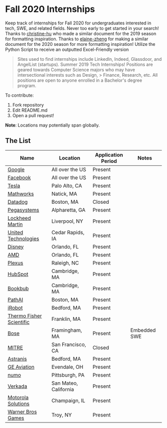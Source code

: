 
# Fall 2020 Internships
Keep track of internships for Fall 2020 for undergraduates interested in tech, SWE, and related fields. Never too early to get started in your search! Thanks to [christine-hu](https://github.com/christine-hu/summer-2019-internships) who made a similar document for the 2019 season for formatting inspiration. Thanks to [elaine-zheng](https://github.com/elaine-zheng/summer2020internships) for making a similar document for the 2020 season for more formatting inspiration! Utilize the Python Script to receive an outputted Excel-Friendly version

> Sites used to find internships include LinkedIn, Indeed, Glassdoor, and AngelList (startups).
Summer 2019 Tech Internships!
> Positions are geared towards Computer Science majors who may have intersectional interests such as Design, > Finance, Research, etc. All positions are open to anyone enrolled in a Bachelor's degree program.


To contribute:
 1. Fork repository
 2. Edit README.md
 3. Open a pull request!

 **Note**: Locations may potentially span globally.

## The List

| Name  |  Location |  Application Period |  Notes |
|---|---|---|--|
|  [Google](https://careers.google.com/jobs/results/138698023120052934-software-engineering-intern-bs-fall-2020/) | All over the US | Present  |   |
|  [Facebook](https://www.facebook.com/careers/jobs/2350871135127906/) | All over the US | Present | |
|  [Tesla](https://www.tesla.com/careers/job/autopilot--systemssoftwareengineerinternfall2020-62886?source=Indeed) | Palo Alto, CA | Present | |
|  [Mathworks](https://www.mathworks.com/company/jobs/students/interns.html) | Natick, MA | Present | |
|  [Datadog](https://www.datadoghq.com/careers/detail/?gh_jid=1839147&gh_src=8363eca61) | Boston, MA | Closed | |
|  [Pegasystems](https://www.pega.com/about/careers/8960/software-engineer-fall-intern) | Alpharetta, GA | Present | |
|  [Lockheed Martin](https://www.lockheedmartinjobs.com/job/-/-/694/14860048) | Liverpool, NY | Present | |
|  [United Technologies](https://utc.jobs/cedar-rapids-ia/software-engineering-co-op-summerfall-2020/3010fe6f799b40d39a50577f987589d0/job/?utm_campaign=google_jobs_apply&utm_source=google_jobs_apply&utm_medium=organic) | Cedar Rapids, IA | Present | |
|  [Disney](https://jobs.disneycareers.com/job/orlando/software-engineering-intern-telecommunications-fall-2020/391/14824617) | Orlando, FL | Present | |
|  [AMD](https://jobs.amd.com/job/Orlando-Fall-2020-Debug-and-Validation-Co-Op-Engineer-%2875911%29-Flor/592420800/?utm_campaign=google_jobs_apply&utm_source=google_jobs_apply&utm_medium=organic) | Orlando, FL | Present | |
|  [Plexus](https://plexus.wd5.myworkdayjobs.com/en-US/Plexus_Careers/job/Raleigh-NC/Intern---Software-Engineer--Fall-2020-_R007646) | Raleigh, NC | Present | |
|  [HubSpot](https://boards.greenhouse.io/embed/job_app?token=807217&gh_src=240b46771&s=LinkedIn&source=LinkedIn) | Cambridge, MA | Present | |
|  [Bookbub](https://www.bookbub.com/positions?gh_jid=2040036&gh_src=ce712ca71) | Cambridge, MA | Present | |
|  [PathAI](https://www.pathai.com/careers/?gh_jid=4549091002&utm_campaign=google_jobs_apply&utm_source=google_jobs_apply&utm_medium=organic) | Boston, MA | Present | |
|  [iRobot](https://irobot.wd5.myworkdayjobs.com/en-US/iRobot/job/US-MA-Bedford/Software-Development-Co-op--July-2020-December-2020-_R835) | Bedford, MA | Present | |
|  [Thermo Fisher Scientific](https://jobs.thermofisher.com/global/en/job/112011BR?refId=34jd24) | Franklin, MA | Present | |
|  [Bose](https://boseallaboutme.wd1.myworkdayjobs.com/en-US/Bose_Careers/job/US-MA---Framingham/Embedded-Software-Engineering-Co-Op_R17299) | Framingham, MA | Present | Embedded SWE |
|  [MITRE](https://mitre.referrals.selectminds.com/jobs/engineer-%E2%80%93-co-op-fall-2020-7467?utm_campaign=google_jobs_apply&utm_source=google_jobs_apply&utm_medium=organic) | San Francisco, CA | Closed | |
|  [Astranis](https://jobs.lever.co/astranis/a3542e7a-f1b3-4d70-8663-f796dac0a6e1) | Bedford, MA | Present | |
|  [GE Aviation](https://jobs.gecareers.com/global/en/job/3318800/GE-Aviation-Technical-Intern-Coop-%E2%80%93-GE-Aviation-%E2%80%93-Fall-2020-Aug-Dec) | Evendale, OH | Present | |
|  [numo](http://jobs.numo.com/apply/job_20191230203145_EYD0SD748NSWJP3M/Software-Engineering-Internship-Program-Fall-2020?source=LILI#60znzOhZpV) | Pittsburgh, PA | Present | |
|  [Verkada](https://jobs.lever.co/verkada/9e53b19e-04cf-46ab-b530-90f71be10029?lever-source=Indeed) | San Mateo, California | Present | |
|  [Motorola Solutions](https://motorolasolutions.wd5.myworkdayjobs.com/en-US/Careers/job/Champaign-IL-IL169/Software-Engineer-Intern--Research-Park-Fall-Co-op-_R5183?source=APPLICANT_SOURCE-6-250) | Champaign, IL | Present | |
|  [Warner Bros Games](http://wbgamesny.com/careers/software-engineer-intern/) | Troy, NY | Present | |